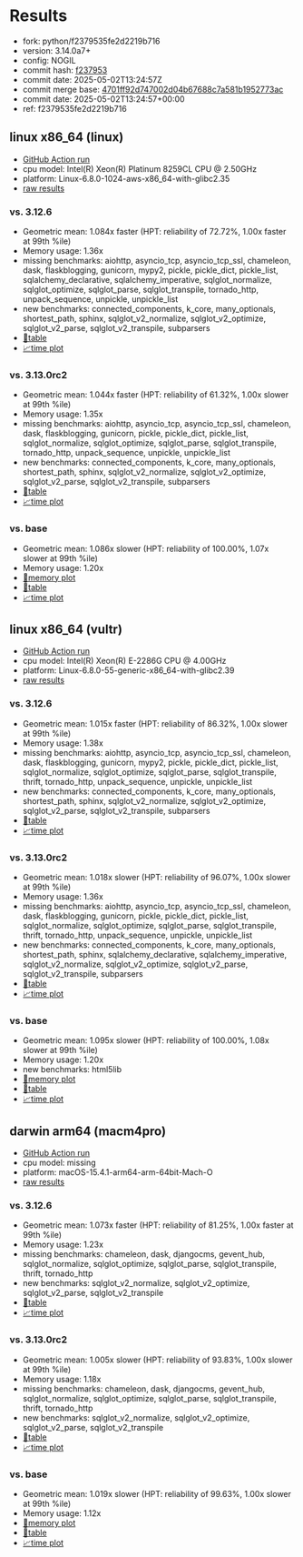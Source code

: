 # Results

- fork: python/f2379535fe2d2219b716
- version: 3.14.0a7+
- config: NOGIL
- commit hash: [f237953](https://github.com/python/cpython/commit/f237953)
- commit date: 2025-05-02T13:24:57Z
- commit merge base: [4701ff92d747002d04b67688c7a581b1952773ac](https://github.com/python/cpython/commit/4701ff92d747002d04b67688c7a581b1952773ac)
- commit date: 2025-05-02T13:24:57+00:00
- ref: f2379535fe2d2219b716

## linux x86_64 (linux)

- [GitHub Action run](https://github.com/facebookexperimental/free-threading-benchmarking/actions/runs/14796977487)
- cpu model: Intel(R) Xeon(R) Platinum 8259CL CPU @ 2.50GHz
- platform: Linux-6.8.0-1024-aws-x86_64-with-glibc2.35
- [raw results](bm-20250502-linux-x86_64-python-f2379535fe2d2219b716-3.14.0a7%2B-f237953.json)

### vs. 3.12.6

- Geometric mean: 1.084x faster (HPT: reliability of 72.72%, 1.00x faster at 99th %ile)
- Memory usage: 1.36x
- missing benchmarks: aiohttp, asyncio_tcp, asyncio_tcp_ssl, chameleon, dask, flaskblogging, gunicorn, mypy2, pickle, pickle_dict, pickle_list, sqlalchemy_declarative, sqlalchemy_imperative, sqlglot_normalize, sqlglot_optimize, sqlglot_parse, sqlglot_transpile, tornado_http, unpack_sequence, unpickle, unpickle_list
- new benchmarks: connected_components, k_core, many_optionals, shortest_path, sphinx, sqlglot_v2_normalize, sqlglot_v2_optimize, sqlglot_v2_parse, sqlglot_v2_transpile, subparsers
- [📄table](bm-20250502-linux-x86_64-python-f2379535fe2d2219b716-3.14.0a7%2B-f237953-vs-3.12.6.md)
- [📈time plot](bm-20250502-linux-x86_64-python-f2379535fe2d2219b716-3.14.0a7%2B-f237953-vs-3.12.6.svg)

### vs. 3.13.0rc2

- Geometric mean: 1.044x faster (HPT: reliability of 61.32%, 1.00x slower at 99th %ile)
- Memory usage: 1.35x
- missing benchmarks: aiohttp, asyncio_tcp, asyncio_tcp_ssl, chameleon, dask, flaskblogging, gunicorn, pickle, pickle_dict, pickle_list, sqlglot_normalize, sqlglot_optimize, sqlglot_parse, sqlglot_transpile, tornado_http, unpack_sequence, unpickle, unpickle_list
- new benchmarks: connected_components, k_core, many_optionals, shortest_path, sphinx, sqlglot_v2_normalize, sqlglot_v2_optimize, sqlglot_v2_parse, sqlglot_v2_transpile, subparsers
- [📄table](bm-20250502-linux-x86_64-python-f2379535fe2d2219b716-3.14.0a7%2B-f237953-vs-3.13.0rc2.md)
- [📈time plot](bm-20250502-linux-x86_64-python-f2379535fe2d2219b716-3.14.0a7%2B-f237953-vs-3.13.0rc2.svg)

### vs. base

- Geometric mean: 1.086x slower (HPT: reliability of 100.00%, 1.07x slower at 99th %ile)
- Memory usage: 1.20x
- [🧠memory plot](bm-20250502-linux-x86_64-python-f2379535fe2d2219b716-3.14.0a7%2B-f237953-vs-base-mem.svg)
- [📄table](bm-20250502-linux-x86_64-python-f2379535fe2d2219b716-3.14.0a7%2B-f237953-vs-base.md)
- [📈time plot](bm-20250502-linux-x86_64-python-f2379535fe2d2219b716-3.14.0a7%2B-f237953-vs-base.svg)

## linux x86_64 (vultr)

- [GitHub Action run](https://github.com/facebookexperimental/free-threading-benchmarking/actions/runs/14796977487)
- cpu model: Intel(R) Xeon(R) E-2286G CPU @ 4.00GHz
- platform: Linux-6.8.0-55-generic-x86_64-with-glibc2.39
- [raw results](bm-20250502-vultr-x86_64-python-f2379535fe2d2219b716-3.14.0a7%2B-f237953.json)

### vs. 3.12.6

- Geometric mean: 1.015x faster (HPT: reliability of 86.32%, 1.00x slower at 99th %ile)
- Memory usage: 1.38x
- missing benchmarks: aiohttp, asyncio_tcp, asyncio_tcp_ssl, chameleon, dask, flaskblogging, gunicorn, mypy2, pickle, pickle_dict, pickle_list, sqlglot_normalize, sqlglot_optimize, sqlglot_parse, sqlglot_transpile, thrift, tornado_http, unpack_sequence, unpickle, unpickle_list
- new benchmarks: connected_components, k_core, many_optionals, shortest_path, sphinx, sqlglot_v2_normalize, sqlglot_v2_optimize, sqlglot_v2_parse, sqlglot_v2_transpile, subparsers
- [📄table](bm-20250502-vultr-x86_64-python-f2379535fe2d2219b716-3.14.0a7%2B-f237953-vs-3.12.6.md)
- [📈time plot](bm-20250502-vultr-x86_64-python-f2379535fe2d2219b716-3.14.0a7%2B-f237953-vs-3.12.6.svg)

### vs. 3.13.0rc2

- Geometric mean: 1.018x slower (HPT: reliability of 96.07%, 1.00x slower at 99th %ile)
- Memory usage: 1.36x
- missing benchmarks: aiohttp, asyncio_tcp, asyncio_tcp_ssl, chameleon, dask, flaskblogging, gunicorn, pickle, pickle_dict, pickle_list, sqlglot_normalize, sqlglot_optimize, sqlglot_parse, sqlglot_transpile, thrift, tornado_http, unpack_sequence, unpickle, unpickle_list
- new benchmarks: connected_components, k_core, many_optionals, shortest_path, sphinx, sqlalchemy_declarative, sqlalchemy_imperative, sqlglot_v2_normalize, sqlglot_v2_optimize, sqlglot_v2_parse, sqlglot_v2_transpile, subparsers
- [📄table](bm-20250502-vultr-x86_64-python-f2379535fe2d2219b716-3.14.0a7%2B-f237953-vs-3.13.0rc2.md)
- [📈time plot](bm-20250502-vultr-x86_64-python-f2379535fe2d2219b716-3.14.0a7%2B-f237953-vs-3.13.0rc2.svg)

### vs. base

- Geometric mean: 1.095x slower (HPT: reliability of 100.00%, 1.08x slower at 99th %ile)
- Memory usage: 1.20x
- new benchmarks: html5lib
- [🧠memory plot](bm-20250502-vultr-x86_64-python-f2379535fe2d2219b716-3.14.0a7%2B-f237953-vs-base-mem.svg)
- [📄table](bm-20250502-vultr-x86_64-python-f2379535fe2d2219b716-3.14.0a7%2B-f237953-vs-base.md)
- [📈time plot](bm-20250502-vultr-x86_64-python-f2379535fe2d2219b716-3.14.0a7%2B-f237953-vs-base.svg)

## darwin arm64 (macm4pro)

- [GitHub Action run](https://github.com/facebookexperimental/free-threading-benchmarking/actions/runs/14796977487)
- cpu model: missing
- platform: macOS-15.4.1-arm64-arm-64bit-Mach-O
- [raw results](bm-20250502-macm4pro-arm64-python-f2379535fe2d2219b716-3.14.0a7%2B-f237953.json)

### vs. 3.12.6

- Geometric mean: 1.073x faster (HPT: reliability of 81.25%, 1.00x faster at 99th %ile)
- Memory usage: 1.23x
- missing benchmarks: chameleon, dask, djangocms, gevent_hub, sqlglot_normalize, sqlglot_optimize, sqlglot_parse, sqlglot_transpile, thrift, tornado_http
- new benchmarks: sqlglot_v2_normalize, sqlglot_v2_optimize, sqlglot_v2_parse, sqlglot_v2_transpile
- [📄table](bm-20250502-macm4pro-arm64-python-f2379535fe2d2219b716-3.14.0a7%2B-f237953-vs-3.12.6.md)
- [📈time plot](bm-20250502-macm4pro-arm64-python-f2379535fe2d2219b716-3.14.0a7%2B-f237953-vs-3.12.6.svg)

### vs. 3.13.0rc2

- Geometric mean: 1.005x slower (HPT: reliability of 93.83%, 1.00x slower at 99th %ile)
- Memory usage: 1.18x
- missing benchmarks: chameleon, dask, djangocms, gevent_hub, sqlglot_normalize, sqlglot_optimize, sqlglot_parse, sqlglot_transpile, thrift, tornado_http
- new benchmarks: sqlglot_v2_normalize, sqlglot_v2_optimize, sqlglot_v2_parse, sqlglot_v2_transpile
- [📄table](bm-20250502-macm4pro-arm64-python-f2379535fe2d2219b716-3.14.0a7%2B-f237953-vs-3.13.0rc2.md)
- [📈time plot](bm-20250502-macm4pro-arm64-python-f2379535fe2d2219b716-3.14.0a7%2B-f237953-vs-3.13.0rc2.svg)

### vs. base

- Geometric mean: 1.019x slower (HPT: reliability of 99.63%, 1.00x slower at 99th %ile)
- Memory usage: 1.12x
- [🧠memory plot](bm-20250502-macm4pro-arm64-python-f2379535fe2d2219b716-3.14.0a7%2B-f237953-vs-base-mem.svg)
- [📄table](bm-20250502-macm4pro-arm64-python-f2379535fe2d2219b716-3.14.0a7%2B-f237953-vs-base.md)
- [📈time plot](bm-20250502-macm4pro-arm64-python-f2379535fe2d2219b716-3.14.0a7%2B-f237953-vs-base.svg)

